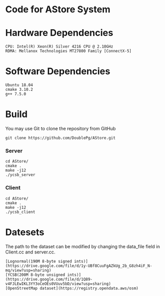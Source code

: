 # Code for AStore System

# Hardware Dependencies 

    CPU: Intel(R) Xeon(R) Silver 4216 CPU @ 2.10GHz
    RDMA: Mellanox Technologies MT27800 Family [ConnectX-5]
    
# Software Dependencies

    Ubuntu 18.04 
    cmake 3.10.2
    g++ 7.5.0


# Build

You may use Git to clone the repository from GitHub 

    git clone https://github.com/DoublePg/AStore.git

### Server

    cd AStore/
    cmake .
    make -j12
    ./ycsb_server

### Client

    cd AStore/
    cmake .
    make -j12
    ./ycsb_client


# Datesets

The path to the dataset can be modified by changing the data_file field in Client.cc and server.cc.

    [Lognormal(190M 8-byte signed ints)](https://drive.google.com/file/d/1y-UBf8CuuFgAZkUg_2b_G8zh4iF_N-mq/view?usp=sharing)
    [YCSB(200M 8-byte unsigned ints)](https://drive.google.com/file/d/1Q89-v4FJLEwIKL3YY3oCeOEs0VUuv5bD/view?usp=sharing)
    [OpenStreetMap dataset](https://registry.opendata.aws/osm)

